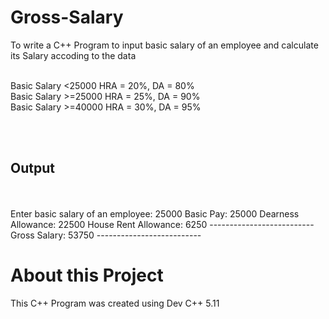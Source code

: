 # Gross-Salary

To write a C++ Program to input basic salary of an employee and calculate its Salary accoding to the data

<br>
Basic Salary <25000 HRA = 20%, DA = 80% <br>
Basic Salary >=25000 HRA = 25%, DA = 90% <br>
Basic Salary >=40000 HRA = 30%, DA = 95% <br>

<br><br>

<h2>Output</h2>
<br><br>
Enter basic salary of an employee: 25000
                        Basic Pay: 25000
               Dearness Allowance: 22500
             House Rent Allowance: 6250
                     --------------------------
                     Gross Salary: 53750
                     --------------------------

# About this Project
This C++ Program was created using Dev C++ 5.11
